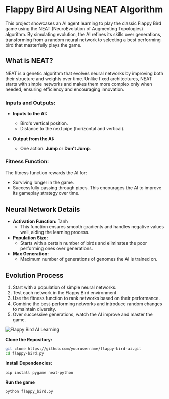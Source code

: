 # Flappy Bird AI Using NEAT Algorithm

This project showcases an AI agent learning to play the classic Flappy Bird game using the NEAT (NeuroEvolution of Augmenting Topologies) algorithm. By simulating evolution, the AI refines its skills over generations, transforming from a random neural network to selecting a best performing bird that masterfully plays the game.



## What is NEAT?

NEAT is a genetic algorithm that evolves neural networks by improving both their structure and weights over time. Unlike fixed architectures, NEAT starts with simple networks and makes them more complex only when needed, ensuring efficiency and encouraging innovation.

### Inputs and Outputs:
- **Inputs to the AI:**
  - Bird's vertical position.
  - Distance to the next pipe (horizontal and vertical).
  
- **Output from the AI:**
  - One action:  **Jump** or **Don't Jump**.

### Fitness Function:
The fitness function rewards the AI for:
- Surviving longer in the game.
- Successfully passing through pipes. 
This encourages the AI to improve its gameplay strategy over time.


##  Neural Network Details

- **Activation Function:** Tanh
  - This function ensures smooth gradients and handles negative values well, aiding the learning process.
- **Population Size:**
  - Starts with a certain number of birds and eliminates the poor performing ones over generations.
 - **Max Generation:**
    - Maximum number of generations of genomes the AI is trained on.



## Evolution Process

1. Start with a population of simple neural networks.
2. Test each network in the Flappy Bird environment.
3. Use the fitness function to rank networks based on their performance.
4. Combine the best-performing networks and introduce random changes to maintain diversity.
5. Over successive generations, watch the AI improve and master the game.



![Flappy Bird AI Learning](path/to/output_gif.gif)





 **Clone the Repository:**
   ```bash
   git clone https://github.com/yourusername/flappy-bird-ai.git
   cd flappy-bird.py
```
**Install Dependencies:**
```bash
pip install pygame neat-python
```
**Run the game**
```bash
python flappy_bird.py

